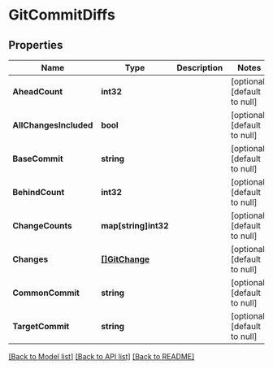 # GitCommitDiffs

## Properties
Name | Type | Description | Notes
------------ | ------------- | ------------- | -------------
**AheadCount** | **int32** |  | [optional] [default to null]
**AllChangesIncluded** | **bool** |  | [optional] [default to null]
**BaseCommit** | **string** |  | [optional] [default to null]
**BehindCount** | **int32** |  | [optional] [default to null]
**ChangeCounts** | **map[string]int32** |  | [optional] [default to null]
**Changes** | [**[]GitChange**](GitChange.md) |  | [optional] [default to null]
**CommonCommit** | **string** |  | [optional] [default to null]
**TargetCommit** | **string** |  | [optional] [default to null]

[[Back to Model list]](../README.md#documentation-for-models) [[Back to API list]](../README.md#documentation-for-api-endpoints) [[Back to README]](../README.md)


